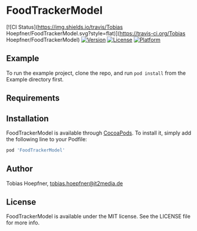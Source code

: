# FoodTrackerModel

[![CI Status](https://img.shields.io/travis/Tobias Hoepfner/FoodTrackerModel.svg?style=flat)](https://travis-ci.org/Tobias Hoepfner/FoodTrackerModel)
[![Version](https://img.shields.io/cocoapods/v/FoodTrackerModel.svg?style=flat)](https://cocoapods.org/pods/FoodTrackerModel)
[![License](https://img.shields.io/cocoapods/l/FoodTrackerModel.svg?style=flat)](https://cocoapods.org/pods/FoodTrackerModel)
[![Platform](https://img.shields.io/cocoapods/p/FoodTrackerModel.svg?style=flat)](https://cocoapods.org/pods/FoodTrackerModel)

## Example

To run the example project, clone the repo, and run `pod install` from the Example directory first.

## Requirements

## Installation

FoodTrackerModel is available through [CocoaPods](https://cocoapods.org). To install
it, simply add the following line to your Podfile:

```ruby
pod 'FoodTrackerModel'
```

## Author

Tobias Hoepfner, tobias.hoepfner@it2media.de

## License

FoodTrackerModel is available under the MIT license. See the LICENSE file for more info.
